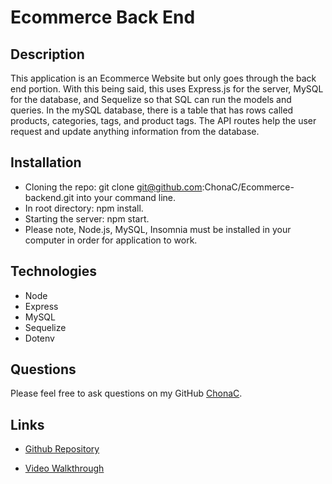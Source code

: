 # Ecommerce Back End

## Description
This application is an Ecommerce Website but only goes through the back end portion. With this being said, this uses Express.js for the server, MySQL for the database, and Sequelize so that SQL can run the models and queries. In the mySQL database, there is a table that has rows called products, categories, tags, and product tags. The API routes help the user request and update anything information from the database.

## Installation
* Cloning the repo: git clone git@github.com:ChonaC/Ecommerce-backend.git into your command line.
* In root directory: npm install.
* Starting the server: npm start.
* Please note, Node.js, MySQL, Insomnia must be installed in your computer in order for application to work.

## Technologies
* Node
* Express
* MySQL
* Sequelize
* Dotenv

## Questions
Please feel free to ask questions on my GitHub [ChonaC][github-chona].

## Links

* [Github Repository][github-repo]

* [Video Walkthrough][video-walkthrough]




[github-chona]: https://github.com/ChonaC
[github-repo]: https://github.com/ChonaC/Ecommerce-backend
[video-walkthrough]: https://drive.google.com/file/d/1ZRY4owygd9iRPqT7En8O7JK-eepdZh8_/view